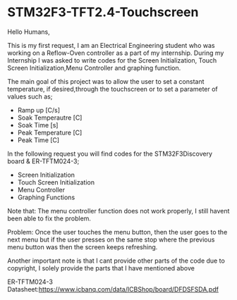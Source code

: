 # STM32F3-TFT2.4-Touchscreen

Hello Humans,

This is my first request, I am an Electrical Engineering student who was working on a Reflow-Oven controller as a part of my internship. During my Internship I was asked to write codes for the Screen Initialization, Touch Screen Initialization,Menu Controller and graphing function.
 
The main goal of this project was to allow the user to set a constant temperature, if desired,through the touchscreen or to set a parameter of values such as;
- Ramp up [C/s]
- Soak Temperautre [C]
- Soak Time [s]
- Peak Temperature [C]
- Peak Time [C]


In the following request you will find codes for the STM32F3Discovery board & ER-TFTM024-3;
- Screen Initialization
- Touch Screen Initialization
- Menu Controller
- Graphing Functions


Note that: The menu controller function does not work properly, I still havent been able to fix the problem.

Problem: Once the user touches the menu button, then the user goes to the next menu but if the user presses on the same stop where the previous menu button was then the screen keeps refreshing.

Another important note is that I cant provide other parts of the code due to copyright, I solely provide the parts that I have mentioned above 

ER-TFTM024-3 Datasheet:https://www.icbanq.com/data/ICBShop/board/DFDSFSDA.pdf
